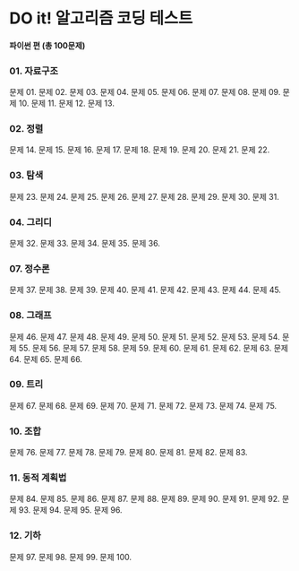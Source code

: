 # DO it! 알고리즘 코딩 테스트
#### 파이썬 편 (총 100문제)

### 01. 자료구조

문제 01.
문제 02.
문제 03.
문제 04.
문제 05.
문제 06.
문제 07.
문제 08.
문제 09.
문제 10.
문제 11.
문제 12.
문제 13.

### 02. 정렬

문제 14.
문제 15.
문제 16.
문제 17.
문제 18.
문제 19.
문제 20.
문제 21.
문제 22.

### 03. 탐색

문제 23.
문제 24.
문제 25.
문제 26.
문제 27.
문제 28.
문제 29.
문제 30.
문제 31.

### 04. 그리디

문제 32.
문제 33.
문제 34.
문제 35.
문제 36.

### 07. 정수론

문제 37.
문제 38.
문제 39.
문제 40.
문제 41.
문제 42.
문제 43.
문제 44.
문제 45.

### 08. 그래프

문제 46.
문제 47.
문제 48.
문제 49.
문제 50.
문제 51.
문제 52.
문제 53.
문제 54.
문제 55.
문제 56.
문제 57.
문제 58.
문제 59.
문제 60.
문제 61.
문제 62.
문제 63.
문제 64.
문제 65.
문제 66.

### 09. 트리

문제 67.
문제 68.
문제 69.
문제 70.
문제 71.
문제 72.
문제 73.
문제 74.
문제 75.

### 10. 조합

문제 76.
문제 77.
문제 78.
문제 79.
문제 80.
문제 81.
문제 82.
문제 83.


### 11. 동적 계획법

문제 84.
문제 85.
문제 86.
문제 87.
문제 88.
문제 89.
문제 90.
문제 91.
문제 92.
문제 93.
문제 94.
문제 95.
문제 96.

### 12. 기하

문제 97.
문제 98.
문제 99.
문제 100.

